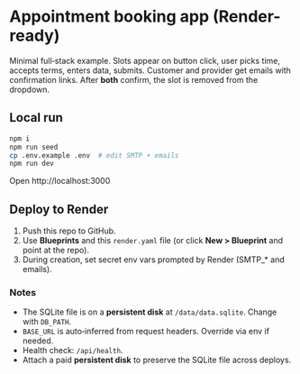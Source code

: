 # Appointment booking app (Render-ready)

Minimal full‑stack example. Slots appear on button click, user picks time, accepts terms, enters data, submits. Customer and provider get emails with confirmation links. After **both** confirm, the slot is removed from the dropdown.

## Local run

```bash
npm i
npm run seed
cp .env.example .env  # edit SMTP + emails
npm run dev
```

Open http://localhost:3000

## Deploy to Render

1. Push this repo to GitHub.
2. Use **Blueprints** and this `render.yaml` file (or click **New > Blueprint** and point at the repo).
3. During creation, set secret env vars prompted by Render (SMTP_* and emails).

### Notes
- The SQLite file is on a **persistent disk** at `/data/data.sqlite`. Change with `DB_PATH`.
- `BASE_URL` is auto‑inferred from request headers. Override via env if needed.
- Health check: `/api/health`.
- Attach a paid **persistent disk** to preserve the SQLite file across deploys.
